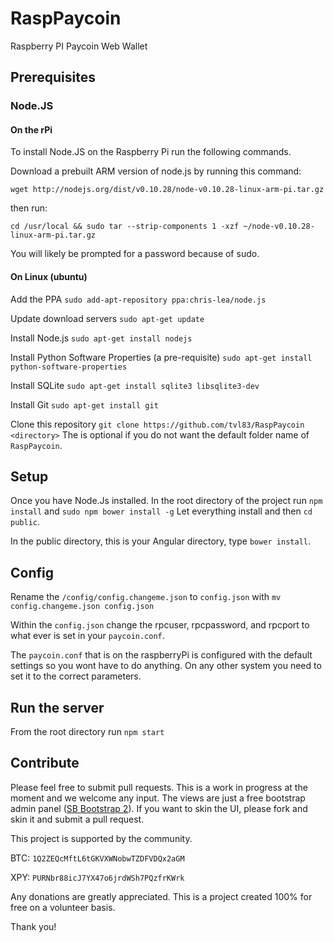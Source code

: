 # RaspPaycoin
Raspberry PI Paycoin Web Wallet

## Prerequisites

### Node.JS

#### On the rPi
To install Node.JS on the Raspberry Pi run the following commands.

Download a prebuilt ARM version of node.js by running this command:
 
`wget http://nodejs.org/dist/v0.10.28/node-v0.10.28-linux-arm-pi.tar.gz`

then run:

`cd /usr/local && sudo tar --strip-components 1 -xzf ~/node-v0.10.28-linux-arm-pi.tar.gz`

You will likely be prompted for a password because of sudo.

#### On Linux (ubuntu)

Add the PPA
`sudo add-apt-repository ppa:chris-lea/node.js`

Update download servers
`sudo apt-get update`

Install Node.js
`sudo apt-get install nodejs`

Install Python Software Properties (a pre-requisite)
`sudo apt-get install python-software-properties`

Install SQLite
`sudo apt-get install sqlite3 libsqlite3-dev`

Install Git
`sudo apt-get install git`

Clone this repository
`git clone https://github.com/tvl83/RaspPaycoin <directory>`
The <directory> is optional if you do not want the default folder name of `RaspPaycoin`.

## Setup

Once you have Node.Js installed. In the root directory of the project run `npm install` and `sudo npm bower install -g` Let everything install and then `cd public`.

In the public directory, this is your Angular directory, type `bower install`.

## Config 

Rename the `/config/config.changeme.json` to `config.json` with `mv config.changeme.json config.json`
 
Within the `config.json` change the rpcuser, rpcpassword, and rpcport to what ever is set in your `paycoin.conf`.

The `paycoin.conf` that is on the raspberryPi is configured with the default settings so you wont have to do anything. On any other system you need to set it to the correct parameters.
## Run the server

From the root directory run `npm start`

## Contribute

Please feel free to submit pull requests. This is a work in progress at the moment and we welcome any input.
The views are just a free bootstrap admin panel ([SB Bootstrap 2](http://startbootstrap.com/template-overviews/sb-admin-2/)). If you want to skin the UI, please fork and skin it and submit a pull request.

This project is supported by the community. 

BTC: `1Q2ZEQcMftL6tGKVXWNobwTZDFVDQx2aGM`

XPY: `PURNbr88icJ7YX47o6jrdWSh7PQzfrKWrk`

Any donations are greatly appreciated. This is a project created 100% for free on a volunteer basis.

Thank you!